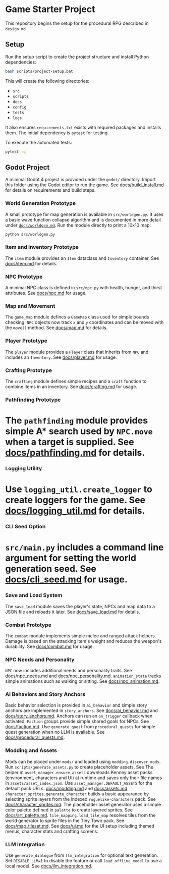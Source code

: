 # Game Starter Project

This repository begins the setup for the procedural RPG described in `design.md`.

## Setup

Run the setup script to create the project structure and install Python dependencies:

```bash
bash scripts/project-setup.bat
```

This will create the following directories:

- `src`
- `scripts`
- `docs`
- `config`
- `tests`
- `logs`

It also ensures `requirements.txt` exists with required packages and installs them. The initial dependency is `pytest` for testing.

To execute the automated tests:

```bash
pytest -q
```

## Godot Project

A minimal Godot 4 project is provided under the `godot/` directory. Import this
folder using the Godot editor to run the game. See
[docs/build_install.md](docs/build_install.md) for details on requirements and
build steps.

### World Generation Prototype

A small prototype for map generation is available in `src/worldgen.py`. It uses a basic wave function collapse algorithm and is documented in more detail under [`docs/worldgen.md`](docs/worldgen.md). Run the module directly to print a 10x10 map:

```bash
python src/worldgen.py
```


### Item and Inventory Prototype

The `item` module provides an `Item` dataclass and `Inventory` container. See [docs/item.md](docs/item.md) for details.


### NPC Prototype

A minimal NPC class is defined in `src/npc.py` with health, hunger, and thirst attributes. See [docs/npc.md](docs/npc.md) for usage.

### Map and Movement

The `game_map` module defines a `GameMap` class used for simple bounds checking.
`NPC` objects now track `x` and `y` coordinates and can be moved with the
`move()` method.
See [docs/map.md](docs/map.md) for details.

### Player Prototype

The `player` module provides a `Player` class that inherits from `NPC` and includes an `Inventory`. See [docs/player.md](docs/player.md) for usage.

### Crafting Prototype

The `crafting` module defines simple recipes and a `craft` function to combine items in an inventory. See [docs/crafting.md](docs/crafting.md) for usage.


### Pathfinding Prototype

The `pathfinding` module provides simple A* search used by `NPC.move` when a
target is supplied. See [docs/pathfinding.md](docs/pathfinding.md) for details.
=======
### Logging Utility

Use `logging_util.create_logger` to create loggers for the game. See [docs/logging_util.md](docs/logging_util.md) for details.
=======
### CLI Seed Option

`src/main.py` includes a command line argument for setting the world generation seed. See [docs/cli_seed.md](docs/cli_seed.md) for usage.
=======

### Save and Load System

The `save_load` module saves the player's state, NPCs and map data to a JSON file and reloads it later. See [docs/save_load.md](docs/save_load.md) for details.

### Combat Prototype

The `combat` module implements simple melee and ranged attack helpers. Damage
is based on the attacking item's weight and reduces the weapon's durability.
See [docs/combat.md](docs/combat.md) for usage.

### NPC Needs and Personality

`NPC` now includes additional needs and personality traits. See
[docs/npc_needs.md](docs/npc_needs.md) and
[docs/npc_personality.md](docs/npc_personality.md).
`animation_state` tracks simple animations such as walking or sitting.
See [docs/npc_animation.md](docs/npc_animation.md).

### AI Behaviors and Story Anchors

Basic behavior selection is provided in `ai_behavior` and simple story anchors
are implemented in `story_anchors`. See [docs/ai_behavior.md](docs/ai_behavior.md)
and [docs/story_anchors.md](docs/story_anchors.md).
Anchors can run an `on_trigger` callback when activated.
`Faction` groups provide simple shared goals for NPCs. See
[docs/faction.md](docs/faction.md).
Use `generate_quest` from `procedural_quests` for simple quest generation when
no LLM is available. See [docs/procedural_quests.md](docs/procedural_quests.md).

### Modding and Assets

Mods can be placed under `mods/` and loaded using `modding.discover_mods`. Run
`scripts/generate_assets.py` to create placeholder assets. See
The helper in `asset_manager.ensure_assets` downloads Kenney asset packs (environment, characters and UI) at runtime and saves only their file names in `assets/asset_index.json`. Use `asset_manager.DEFAULT_ASSETS` for the default pack URLs.
[docs/modding.md](docs/modding.md) and [docs/assets.md](docs/assets.md).
`character_sprites.generate_character` builds a basic appearance by selecting
sprite layers from the indexed `roguelike-characters` pack. See
[docs/character_sprites.md](docs/character_sprites.md).
The placeholder asset generator uses a simple color palette defined in
`palette` to create layered sprites. See [docs/art_palette.md](docs/art_palette.md).
`tile_mapping.load_tile_map` resolves tiles from the world generator to sprite files
in the Tiny Town pack. See [docs/map_tileset.md](docs/map_tileset.md).
See [docs/ui.md](docs/ui.md) for the UI setup including themed menus,
character stats and crafting screens.

### LLM Integration

Use `generate_dialogue` from `llm_integration` for optional text generation.
Set `DISABLE_LLM=1` to disable the feature or call `load_offline_model` to use a
local model. See [docs/llm_integration.md](docs/llm_integration.md).


